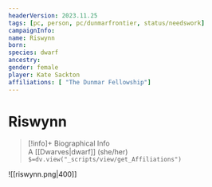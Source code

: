 ```yaml
---
headerVersion: 2023.11.25
tags: [pc, person, pc/dunmarfrontier, status/needswork]
campaignInfo:
name: Riswynn
born:
species: dwarf
ancestry:
gender: female
player: Kate Sackton
affiliations: [ "The Dunmar Fellowship"]
---
```

# Riswynn
>[!info]+ Biographical Info  
> A [[Dwarves|dwarf]] (she/her)  
> `$=dv.view("_scripts/view/get_Affiliations")`

![[riswynn.png|400]]